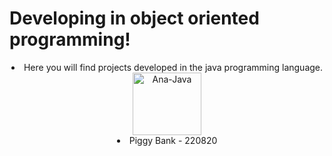 # Developing in object oriented programming!
<div align="center">
  <li>Here you will find projects developed in the java programming language.</li>
  <img align="center" alt="Ana-Java" height="100" width="110" src="https://cdn.jsdelivr.net/gh/devicons/devicon/icons/java/java-plain.svg" />
<div>

<li>Piggy Bank - 220820</li>
